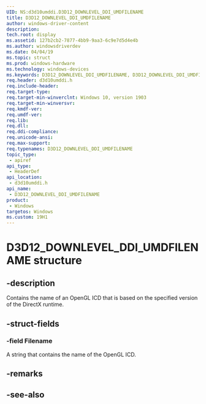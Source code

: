 ```yaml
---
UID: NS:d3d10umddi.D3D12_DOWNLEVEL_DDI_UMDFILENAME
title: D3D12_DOWNLEVEL_DDI_UMDFILENAME
author: windows-driver-content
description: 
tech.root: display
ms.assetid: 127b2cb2-7877-4bb9-9aa3-6c9e7d5d4e4b
ms.author: windowsdriverdev
ms.date: 04/04/19
ms.topic: struct
ms.prod: windows-hardware
ms.technology: windows-devices
ms.keywords: D3D12_DOWNLEVEL_DDI_UMDFILENAME, D3D12_DOWNLEVEL_DDI_UMDFILENAME, 
req.header: d3d10umddi.h
req.include-header:
req.target-type:
req.target-min-winverclnt: Windows 10, version 1903
req.target-min-winversvr:
req.kmdf-ver:
req.umdf-ver:
req.lib:
req.dll:
req.ddi-compliance:
req.unicode-ansi:
req.max-support:
req.typenames: D3D12_DOWNLEVEL_DDI_UMDFILENAME
topic_type: 
 - apiref
api_type: 
 - HeaderDef
api_location: 
 - d3d10umddi.h
api_name: 
 - D3D12_DOWNLEVEL_DDI_UMDFILENAME
product: 
 - Windows
targetos: Windows
ms.custom: 19H1
---
```


# D3D12_DOWNLEVEL_DDI_UMDFILENAME structure

## -description

Contains the name of an OpenGL ICD that is based on the specified version of the DirectX runtime. 

## -struct-fields

### -field Filename
 
A string that contains the name of the OpenGL ICD.

## -remarks

## -see-also
